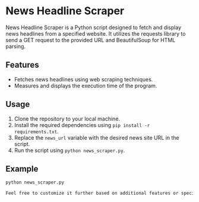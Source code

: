 # News Headline Scraper

News Headline Scraper is a Python script designed to fetch and display news headlines from a specified website. It utilizes the requests library to send a GET request to the provided URL and BeautifulSoup for HTML parsing.

## Features

- Fetches news headlines using web scraping techniques.
- Measures and displays the execution time of the program.

## Usage

1. Clone the repository to your local machine.
2. Install the required dependencies using `pip install -r requirements.txt`.
3. Replace the `news_url` variable with the desired news site URL in the script.
4. Run the script using `python news_scraper.py`.

## Example

```bash
python news_scraper.py

Feel free to customize it further based on additional features or specifics of your program.
